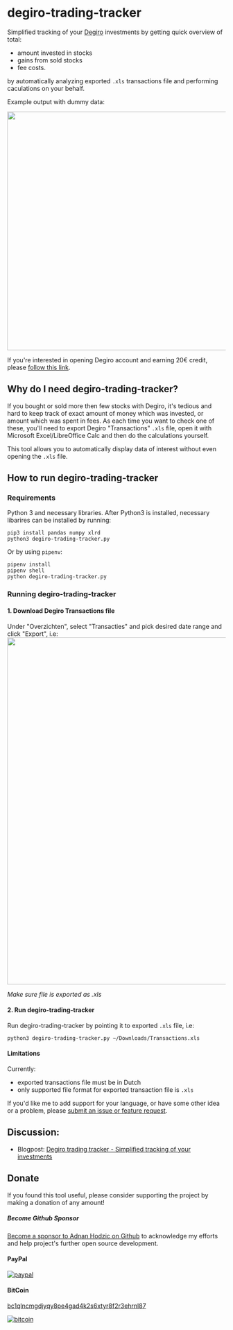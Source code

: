 # degiro-trading-tracker

Simplified tracking of your [Degiro](https://www.degiro.com) investments by getting quick overview of total: 

* amount invested in stocks
* gains from sold stocks
* fee costs. 

by automatically analyzing exported `.xls` transactions file and performing caculations on your behalf.

Example output with dummy data:

<img src="https://github.com/user-attachments/assets/071dbac3-a30e-45a6-bad5-6ab0c598b837" width="550" />

If you're interested in opening Degiro account and earning 20€ credit, please [follow this link](https://www.degiro.nl/start-met-beleggen?id=25367010&amp;utm_source=mgm).


## Why do I need degiro-trading-tracker?

If you bought or sold more then few stocks with Degiro, it's tedious and hard to keep track of exact amount of money which was invested, or amount which was spent in fees. As each time you want to check one of these, you'll need to export Degiro "Transactions" `.xls` file, open it with Microsoft Excel/LibreOffice Calc and then do the calculations yourself.

This tool allows you to automatically display data of interest without even opening the `.xls` file.

## How to run degiro-trading-tracker

### Requirements

Python 3 and necessary libraries. After Python3 is installed, necessary libarires can be installed by running:
```
pip3 install pandas numpy xlrd
python3 degiro-trading-tracker.py
```

Or by using `pipenv`:

```
pipenv install
pipenv shell
python degiro-trading-tracker.py
```


### Running degiro-trading-tracker

#### 1. Download Degiro Transactions file

Under "Overzichten", select "Transacties" and pick desired date range and click "Export", i.e:
<img src="https://foolcontrol.org/wp-content/uploads/2020/11/degiro-transactions-export.jpg" width="800" />

*Make sure file is exported as .xls*

#### 2. Run degiro-trading-tracker

Run degiro-trading-tracker by pointing it to exported `.xls` file, i.e:

```
python3 degiro-trading-tracker.py ~/Downloads/Transactions.xls
```

#### Limitations

Currently:

* exported transactions file must be in Dutch
* only supported file format for exported transaction file is `.xls`

If you'd like me to add support for your language, or have some other idea or a problem, please [submit an issue or feature request](https://github.com/AdnanHodzic/degiro-trading-tracker/issues).

## Discussion:

* Blogpost: [Degiro trading tracker - Simplified tracking of your investments](http://foolcontrol.org/?p=3614)

## Donate

If you found this tool useful, please consider supporting the project by making a donation of any amount!

##### Become Github Sponsor

[Become a sponsor to Adnan Hodzic on Github](https://github.com/sponsors/AdnanHodzic) to acknowledge my efforts and help project's further open source development.

#### PayPal
[![paypal](https://www.paypalobjects.com/en_US/NL/i/btn/btn_donateCC_LG.gif)](https://www.paypal.com/cgi-bin/webscr?cmd=_donations&business=adnan%40hodzic.org&item_name=Purpose%3A+Contribution+for+work+on+degiro-trader-tracker&currency_code=EUR)

#### BitCoin
[bc1qlncmgdjyqy8pe4gad4k2s6xtyr8f2r3ehrnl87](bitcoin:bc1qlncmgdjyqy8pe4gad4k2s6xtyr8f2r3ehrnl87)

[![bitcoin](https://foolcontrol.org/wp-content/uploads/2019/08/btc-donate-displaylink-debian.png)](bitcoin:bc1qlncmgdjyqy8pe4gad4k2s6xtyr8f2r3ehrnl87)
